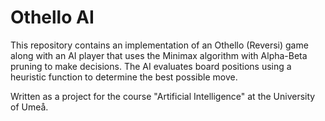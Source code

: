 # Othello AI

This repository contains an implementation of an Othello (Reversi) game along with an AI player that uses the Minimax algorithm with Alpha-Beta pruning to make decisions. The AI evaluates board positions using a heuristic function to determine the best possible move.

Written as a project for the course "Artificial Intelligence" at the University of Umeå.
